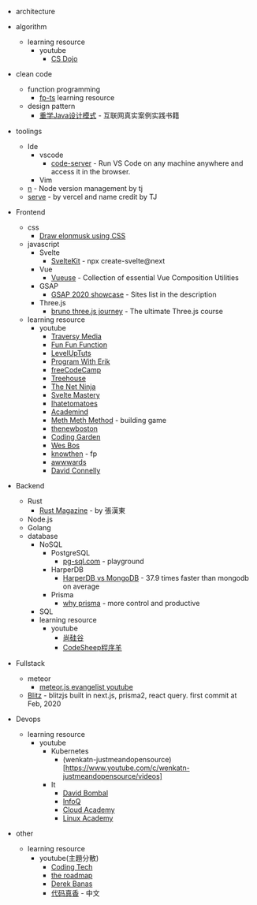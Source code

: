 - architecture
- algorithm
  - learning resource
    - youtube
      - [CS Dojo](https://www.youtube.com/c/CSDojo/videos)
- clean code
  - function programming
    - [fp-ts](https://gcanti.github.io/fp-ts/learning-resources/) learning resource
  - design pattern
    - [重学Java设计模式](https://github.com/fuzhengwei/itstack-demo-design) - 互联网真实案例实践书籍
- toolings
  - Ide
    - vscode
      - [code-server](https://github.com/cdr/code-server) - Run VS Code on any machine anywhere and access it in the browser.
    - Vim
  - [n](https://github.com/tj/n) - Node version management by tj
  - [serve](https://github.com/vercel/serve) - by vercel and name credit by TJ 
- Frontend
  - css
    - [Draw elonmusk using CSS](https://twitter.com/asyrafhussin4/status/1351740905821069312?s=20)
  - javascript  
    - Svelte
      - [SvelteKit](https://svelte.dev/blog/whats-the-deal-with-sveltekit) - npx create-svelte@next <project name>
    - Vue
      - [Vueuse](https://vueuse.js.org/) - Collection of essential Vue Composition Utilities
    - GSAP
      - [GSAP 2020 showcase](https://vimeo.com/502788725) - Sites list in the description
    - Three.js
      - [bruno three.js journey](https://threejs-journey.xyz/) - The ultimate Three.js course
  - learning resource
    - youtube
      - [Traversy Media](https://www.youtube.com/c/TraversyMedia/videos)
      - [Fun Fun Function](https://www.youtube.com/channel/UCO1cgjhGzsSYb1rsB4bFe4Q)
      - [LevelUpTuts](https://www.youtube.com/c/LevelUpTuts/videos)
      - [Program With Erik](https://www.youtube.com/c/ProgramWithErik/videos)
      - [freeCodeCamp](https://www.youtube.com/c/Freecodecamp/videos)
      - [Treehouse](https://www.youtube.com/c/gotreehouse/videos)
      - [The Net Ninja](https://www.youtube.com/c/TheNetNinja/videos)
      - [Svelte Mastery](https://www.youtube.com/channel/UCg6SQd5jnWo5Y70rZD9SQFA/videos)
      - [Ihatetomatoes](https://www.youtube.com/c/Ihatetomatoes/videos)
      - [Academind](https://www.youtube.com/c/Academind/videos)
      - [Meth Meth Method](https://www.youtube.com/c/MethMethMethod/videos) - building game
      - [thenewboston](https://www.youtube.com/user/thenewboston/videos)
      - [Coding Garden](https://www.youtube.com/c/CodingGarden/videos)
      - [Wes Bos](https://www.youtube.com/c/WesBos/videos)
      - [knowthen](https://www.youtube.com/c/knowthen/videos) - fp
      - [awwwards](https://www.youtube.com/c/AwwwardsTV/videos)
      - [David Connelly](https://www.youtube.com/user/davidjconnelly/videos)
      
- Backend
  - Rust
    - [Rust Magazine](https://rustmagazine.github.io/rust_magazine_2021/index.html) - by 張漢東
  - Node.js
  - Golang
  - database
    - NoSQL
      - PostgreSQL
        - [pg-sql.com](https://pg-sql.com/) - playground
      - HarperDB
        - [HarperDB vs MongoDB](https://harperdb.io/harperdb-vs-mongodb/) - 37.9 times faster than mongodb on average
      - Prisma
        - [why prisma](https://www.prisma.io/docs/concepts/overview/prisma-in-your-stack/is-prisma-an-orm) - more control and productive
    - SQL
    - learning resource
      - youtube
        - [尚硅谷](https://www.youtube.com/channel/UCIgDN-g8qBfjtcu0UfkgdEA/videos)
        - [CodeSheep程序羊](https://www.youtube.com/channel/UC9PZ_j30JhfgjOrJZAtYzRw/videos)
- Fullstack
  - meteor
    - [meteor.js evangelist youtube](https://www.youtube.com/c/Howtocreateanappdev/videos)
  - [Blitz](https://blitzjs.com/) - blitzjs built in next.js, prisma2, react query. first commit at Feb, 2020
- Devops
  - learning resource
    - youtube
      - Kubernetes
        - (wenkatn-justmeandopensource)[https://www.youtube.com/c/wenkatn-justmeandopensource/videos]
      - It
        - [David Bombal](https://www.youtube.com/c/DavidBombal/videos)
        - [InfoQ](https://www.youtube.com/nctv/videos)
        - [Cloud Academy](https://www.youtube.com/c/Cloudacademy/videos)
        - [Linux Academy](https://www.youtube.com/c/LinuxAcademycom/videos)
- other
  - learning resource
    - youtube(主題分散)
      - [Coding Tech](https://www.youtube.com/c/CodingTech/videos)
      - [the roadmap](https://www.youtube.com/c/theroadmap/videos)
      - [Derek Banas](https://www.youtube.com/c/derekbanas/videos)
      - [代码真香](https://www.youtube.com/c/biezhi/videos) - 中文
    
